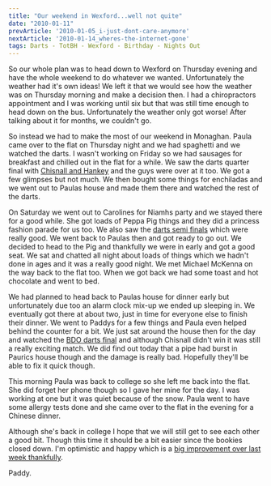 ```yaml
---
title: "Our weekend in Wexford...well not quite"
date: "2010-01-11"
prevArticle: '2010-01-05_i-just-dont-care-anymore'
nextArticle: '2010-01-14_wheres-the-internet-gone'
tags: Darts - TotBH - Wexford - Birthday - Nights Out
---
```

So our whole plan was to head down to Wexford on Thursday evening and have the whole weekend to do whatever we wanted. Unfortunately the weather had it's own ideas! We left it that we would see how the weather was on Thursday morning and make a decision then. I had a chiropractors appointment and I was working until six but that was still time enough to head down on the bus. Unfortunately the weather only got worse! After talking about it for months, we couldn't go.

So instead we had to make the most of our weekend in Monaghan. Paula came over to the flat on Thursday night and we had spaghetti and we watched the darts. I wasn't working on Friday so we had sausages for breakfast and chilled out in the flat for a while. We saw the darts quarter final with [Chisnall and Hankey](http://www.rte.ie/sport/darts/2010/0108/darts.html) and the guys were over at it too. We got a few glimpses but not much. We then bought some things for enchiladas and we went out to Paulas house and made them there and watched the rest of the darts.

On Saturday we went out to Carolines for Niamhs party and we stayed there for a good while. She got loads of Peppa Pig things and they did a princess fashion parade for us too. We also saw the [darts semi finals](http://www.rte.ie/sport/darts/2010/0109/darts.html) which were really good. We went back to Paulas then and got ready to go out. We decided to head to the Pig and thankfully we were in early and got a good seat. We sat and chatted all night about loads of things which we hadn't done in ages and it was a really good night. We met Michael McKenna on the way back to the flat too. When we got back we had some toast and hot chocolate and went to bed.

We had planned to head back to Paulas house for dinner early but unfortunately due too an alarm clock mix-up we ended up sleeping in. We eventually got there at about two, just in time for everyone else to finish their dinner. We went to Paddys for a few things and Paula even helped behind the counter for a bit. We just sat around the house then for the day and watched the [BDO darts final](http://www.rte.ie/sport/darts/2010/0110/darts.html) and although Chisnall didn't win it was still a really exciting match. We did find out today that a pipe had burst in Paurics house though and the damage is really bad. Hopefully they'll be able to fix it quick though.

This morning Paula was back to college so she left me back into the flat. She did forget her phone though so I gave her mine for the day. I was working at one but it was quiet because of the snow. Paula went to have some allergy tests done and she came over to the flat in the evening for a Chinese dinner.

Although she's back in college I hope that we will still get to see each other a good bit. Though this time it should be a bit easier since the bookies closed down. I'm optimistic and happy which is a [big improvement over last week thankfully](http://paddy1138.blogspot.com/2010/01/i-just-dont-care-anymore.html).

Paddy.